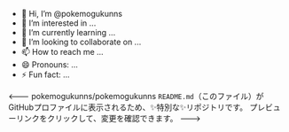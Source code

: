 - 👋 Hi, I’m @pokemogukunns
- 👀 I’m interested in ...
- 🌱 I’m currently learning ...
- 💞️ I’m looking to collaborate on ...
- 📫 How to reach me ...
- 😄 Pronouns: ...
- ⚡ Fun fact: ...

<---
pokemogukunns/pokemogukunns `README.md`（このファイル）がGitHubプロファイルに表示されるため、✨特別な✨リポジトリです。
プレビューリンクをクリックして、変更を確認できます。
--->
